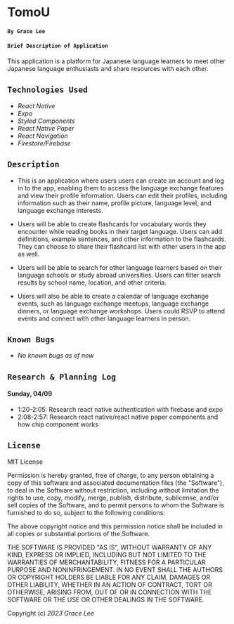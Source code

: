 # TomoU

#### `By Grace Lee`

#### `Brief Description of Application`

This application is a platform for Japanese language learners to meet other Japanese language enthusiasts and share resources with each other.

## `Technologies Used`

- _React Native_
- _Expo_
- _Styled Components_
- _React Native Paper_
- _React Navigation_
- _Firestore/Firebase_

## `Description`

- This is an application where users users can create an account and log in to the app, enabling them to access the language exchange features and view their profile information. Users can edit their profiles, including information such as their name, profile picture, language level, and language exchange interests.

- Users will be able to create flashcards for vocabulary words they encounter while reading books in their target language. Users can add definitions, example sentences, and other information to the flashcards. They can choose to share their flashcard list with other users in the app as well.

- Users will be able to search for other language learners based on their language schools or study abroad universities. Users can filter search results by school name, location, and other criteria.

- Users will also be able to create a calendar of language exchange events, such as language exchange meetups, language exchange dinners, or language exchange workshops. Users could RSVP to attend events and connect with other language learners in person.

## `Known Bugs`

- _No known bugs as of now_

## `Research & Planning Log`

#### Sunday, 04/09

- 1:20-2:05: Research react native authentication with firebase and expo
- 2:08-2:57: Research react native/react native paper components and how chip component works

## `License`

MIT License

Permission is hereby granted, free of charge, to any person obtaining a copy
of this software and associated documentation files (the "Software"), to deal
in the Software without restriction, including without limitation the rights
to use, copy, modify, merge, publish, distribute, sublicense, and/or sell
copies of the Software, and to permit persons to whom the Software is
furnished to do so, subject to the following conditions:

The above copyright notice and this permission notice shall be included in all
copies or substantial portions of the Software.

THE SOFTWARE IS PROVIDED "AS IS", WITHOUT WARRANTY OF ANY KIND, EXPRESS OR
IMPLIED, INCLUDING BUT NOT LIMITED TO THE WARRANTIES OF MERCHANTABILITY,
FITNESS FOR A PARTICULAR PURPOSE AND NONINFRINGEMENT. IN NO EVENT SHALL THE
AUTHORS OR COPYRIGHT HOLDERS BE LIABLE FOR ANY CLAIM, DAMAGES OR OTHER
LIABILITY, WHETHER IN AN ACTION OF CONTRACT, TORT OR OTHERWISE, ARISING FROM,
OUT OF OR IN CONNECTION WITH THE SOFTWARE OR THE USE OR OTHER DEALINGS IN THE
SOFTWARE.

Copyright (c) _2023_ _Grace Lee_
